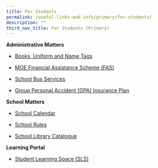 ```yaml
---
title: For Students
permalink: /useful-links-and-info/primary/for-students/
description: ""
third_nav_title: For Students (Primary)
---
```

**Administrative Matters**  

*   [Books, Uniform and Name Tags](/useful-links-and-info/primary/for-students/books-uniform-and-name-tags/)
*   [MOE Financial Assistance Scheme (FAS)](https://www.moe.gov.sg/financial-matters/financial-assistance)  
    
*   [School Bus Services](/useful-links-and-info/primary/for-students/school-bus-services/)
*   [Group Personal Accident (GPA) Insurance Plan](/useful-links-and-info/primary/for-students/group-personal-accident-gpa-insurance-plan-for-students/)

**School Matters**  

*   [School Calendar](/useful-links-and-info/primary/for-students/school-calendar/)  
    
*   [School Rules](/useful-links-and-info/primary/for-students/school-rules/)
*   [School Library Catalogue](https://schoolibrary.moe.edu.sg/marisstellahighpri/)

  

**Learning Portal**

*   [Student Learning Space (SLS)](/useful-links-and-info/primary/for-students/student-learning-space-sls/)